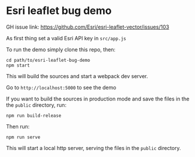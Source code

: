 Esri leaflet bug demo
===

GH issue link: https://github.com/Esri/esri-leaflet-vector/issues/103

As first thing set a valid Esri API key in `src/app.js`

To run the demo simply clone this repo, then:

```shell
cd path/to/esri-leaflet-bug-demo
npm start
```

This will build the sources and start a webpack dev server.

Go to `http://localhost:5000` to see the demo

If you want to build the sources in production mode and save the files in the the `public` directory, run:

```shell
npm run build-release
```

Then run:

```shell
npm run serve
```

This will start a local http server, serving the files in the `public` directory.


